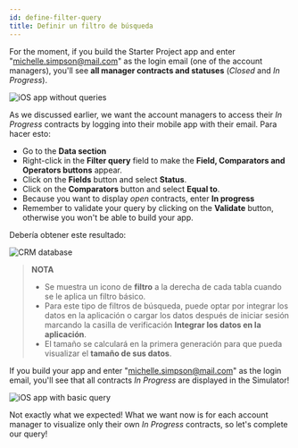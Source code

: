 ```yaml
---
id: define-filter-query
title: Definir un filtro de búsqueda
---
```


For the moment, if you build the Starter Project app and enter "michelle.simpson@mail.com" as the login email (one of the account managers), you'll see **all manager contracts and statuses** (*Closed* and *In Progress*).

![iOS app without queries](assets/en/restricted-queries/ios-app-without-queries.png)

As we discussed earlier, we want the account managers to access their *In Progress* contracts by logging into their mobile app with their email. Para hacer esto:

* Go to the **Data section**
* Right-click in the **Filter query** field to make the **Field, Comparators and Operators buttons** appear.
* Click on the **Fields** button and select **Status**.
* Click on the **Comparators** button and select **Equal to**.
* Because you want to display *open* contracts, enter **In progress**
* Remember to validate your query by clicking on the **Validate** button, otherwise you won't be able to build your app.

Debería obtener este resultado:

![CRM database](assets/en/restricted-queries/filterquery.png)

> **NOTA**
> 
> * Se muestra un icono de **filtro** a la derecha de cada tabla cuando se le aplica un filtro básico.
> * Para este tipo de filtros de búsqueda, puede optar por integrar los datos en la aplicación o cargar los datos después de iniciar sesión marcando la casilla de verificación **Integrar los datos en la aplicación**.
> * El tamaño se calculará en la primera generación para que pueda visualizar el **tamaño de sus datos**.

If you build your app and enter "michelle.simpson@mail.com" as the login email, you'll see that all contracts *In Progress* are displayed in the Simulator!

![iOS app with basic query](assets/en/restricted-queries/restrited-queries-basic-query.png)

Not exactly what we expected! What we want now is for each account manager to visualize only their own *In Progress* contracts, so let's complete our query!


